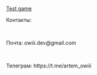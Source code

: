 <a href="https://owiii.github.io/Game-Life/">Test game</a><br>
<p>Контакты:<p><br>
<p>Почта: owiii.dev@gmail.com<p><br>
<p>Телеграм: https://t.me/artem_owiii<p><br>

